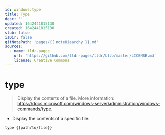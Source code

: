 ```yaml
---
id: windows.type
title: Type
desc: ''
updated: 1642441815130
created: 1642441815130
stub: false
isDir: false
gitNotePath: 'pages/{{ noteHiearchy }}.md'
sources:
  - name: tldr-pages
    url: 'https://github.com/tldr-pages/tldr/blob/master/LICENSE.md'
    license: Creative Commons
---
```

# type

> Display the contents of a file.
> More information: <https://docs.microsoft.com/windows-server/administration/windows-commands/type>.

- Display the contents of a specific file:

`type {{path/to/file}}`

